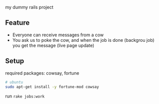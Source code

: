 my dummy rails project

## Feature
- Everyone can receive messages from a cow
- You ask us to poke the cow,
  and when the job is done (backgrou job)
  you get the message (live page update)

## Setup
required packages: cowsay, fortune

```bash
# ubuntu
sudo apt-get install -y fortune-mod cowsay
```

run `rake jobs:work`